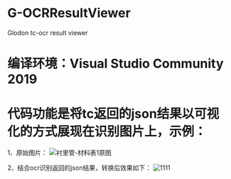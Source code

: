 # G-OCRResultViewer
Glodon tc-ocr result viewer

# 编译环境：Visual Studio Community 2019
# 代码功能是将tc返回的json结果以可视化的方式展现在识别图片上，示例：
1、原始图片：
![衬里管-材料表1原图](https://github.com/tq0208/G-OCRResultViewer/assets/26135213/48872f84-ae78-4183-a779-ccad8a6f88a0)

2、结合ocr识别返回的json结果，转换后效果如下：
![1111](https://github.com/tq0208/G-OCRResultViewer/assets/26135213/a0a6c150-43ce-4772-88d8-7058a654cb27)
